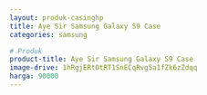 ```yaml
---
layout: produk-casinghp
title: Aye Sir Samsung Galaxy S9 Case
categories: samsung

# Produk
product-title: Aye Sir Samsung Galaxy S9 Case
image-drive: 1hRgjERtOtRT1SnECqRvg5a1fZk6zZdqq
harga: 90000
---
```

